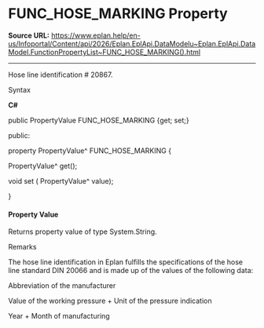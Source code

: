 # FUNC_HOSE_MARKING Property

**Source URL:** https://www.eplan.help/en-us/Infoportal/Content/api/2026/Eplan.EplApi.DataModelu~Eplan.EplApi.DataModel.FunctionPropertyList~FUNC_HOSE_MARKING().html

---

Hose line identification # 20867.

Syntax

**C#**



public PropertyValue FUNC_HOSE_MARKING {get; set;}

public:

property PropertyValue^ FUNC_HOSE_MARKING {

   PropertyValue^ get();

   void set (    PropertyValue^ value);

}


#### Property Value

Returns property value of type System.String.

Remarks

The hose line identification in Eplan fulfills the specifications of the hose line standard DIN 20066 and is made up of the values of the following data:

Abbreviation of the manufacturer

Value of the working pressure + Unit of the pressure indication

Year + Month of manufacturing
